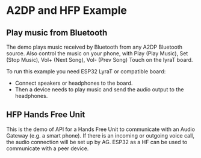 # A2DP and HFP Example

## Play music from Bluetooth 

The demo plays music received by Bluetooth from any A2DP Bluetooth source. Also control the music on your phone, with Play (Play Music), Set (Stop Music), Vol+ (Next Song), Vol- (Prev Song) Touch on the lyraT board.

To run this example you need ESP32 LyraT or compatible board:

- Connect speakers or headphones to the board. 
- Then a device needs to play music and send the audio output to the headphones.


## HFP Hands Free Unit

This is the demo of API for a Hands Free Unit to communicate with an Audio Gateway (e.g. a smart phone). If there is an incoming or outgoing voice call, the audio connection will be set up by AG. ESP32 as a HF can be used  to communicate with a peer device.
